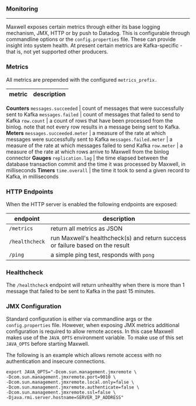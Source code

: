 ### Monitoring
***
Maxwell exposes certain metrics through either its base logging mechanism, JMX, HTTP or by push to Datadog. This is configurable through commandline options
or the `config.properties` file. These can provide insight into system health.
At present certain metrics are Kafka-specific - that is, not yet supported other producers.

### Metrics
All metrics are prepended with the configured `metrics_prefix.`

metric                         | description
-------------------------------|-------------------------------------
**Counters**
`messages.succeeded`           | count of messages that were successfully sent to Kafka
`messages.failed`              | count of messages that failed to send to Kafka
`row.count`                    | a count of rows that have been processed from the binlog. note that not every row results in a message being sent to Kafka.
**Meters**
`messages.succeeded.meter`     | a measure of the rate at which messages were successfully sent to Kafka
`messages.failed.meter`        | a measure of the rate at which messages failed to send Kafka
`row.meter`                    | a measure of the rate at which rows arrive to Maxwell from the binlog connector
**Gauges**
`replication.lag`              | the time elapsed between the database transaction commit and the time it was processed by Maxwell, in milliseconds
**Timers**
`time.overall`                 | the time it took to send a given record to Kafka, in milliseconds

### HTTP Endpoints
When the HTTP server is enabled the following endpoints are exposed:

endpoint                       | description
-------------------------------|-------------
`/metrics`                     | return all metrics as JSON
`/healthcheck`                 | run Maxwell's healthcheck(s) and return success or failure based on the result
`/ping`                        | a simple ping test, responds with `pong`

### Healthcheck
The `/healthcheck` endpoint will return unhealthy when there is more than 1 message that failed to be sent to Kafka in the past 15 minutes.

### JMX Configuration
Standard configuration is either via commandline args or the `config.properties` file. However, when exposing JMX metrics
additional configuration is required to allow remote access. In this case Maxwell makes use of the `JAVA_OPTS` environment variable.
To make use of this set `JAVA_OPTS` before starting Maxwell.

The following is an example which allows remote access with no authentication and insecure connections.

```
export JAVA_OPTS="-Dcom.sun.management.jmxremote \
-Dcom.sun.management.jmxremote.port=9010 \
-Dcom.sun.management.jmxremote.local.only=false \
-Dcom.sun.management.jmxremote.authenticate=false \
-Dcom.sun.management.jmxremote.ssl=false \
-Djava.rmi.server.hostname=SERVER_IP_ADDRESS"
```



<script>
  jQuery(document).ready(function () {
    jQuery("table").addClass("table table-condensed table-bordered table-hover");
  });
</script>

